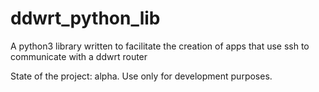 # ddwrt_python_lib
A python3 library written to facilitate the creation of apps that use ssh to communicate with a ddwrt router

State of the project: alpha. Use only for development purposes.
